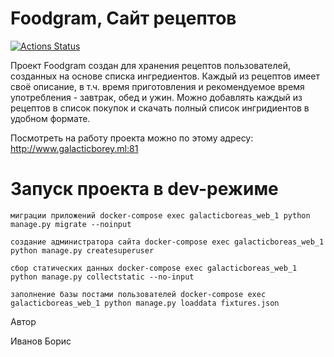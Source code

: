 # Foodgram, Сайт рецептов
[![Actions Status](https://github.com/Galacticboreas/foodgram-project/actions/workflows/yamdb_workflow.yaml/badge.svg)](https://github.com/Galacticboreas/foodgram-project/actions/)

Проект Foodgram создан для хранения рецептов пользователей, созданных на основе списка ингредиентов. Каждый из рецептов имеет своё описание, в т.ч. время приготовления и рекомендуемое время употребления - завтрак, обед и ужин. Можно добавлять каждый из рецептов в список покупок и скачать полный список ингридиентов в удобном формате.

Посмотреть на работу проекта можно по этому адресу: http://www.galacticborey.ml:81

# Запуск проекта в dev-режиме

    миграции приложений docker-compose exec galacticboreas_web_1 python manage.py migrate --noinput

    создание администратора сайта docker-compose exec galacticboreas_web_1 python manage.py createsuperuser

    сбор статических данных docker-compose exec galacticboreas_web_1 python manage.py collectstatic --no-input

    заполнение базы постами пользователей docker-compose exec galacticboreas_web_1 python manage.py loaddata fixtures.json

Автор

Иванов Борис
